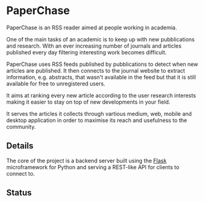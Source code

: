 PaperChase
==========

PaperChase is an RSS reader aimed at people working in academia. 

One of the main tasks of an academic is to keep up with new pubblications and research. With an ever increasing number of journals and articles published every day filtering interesting work becomes difficult.

PaperChase uses RSS feeds published by pubblications to detect when new articles are published. It then connects to the journal website to extract information, e.g. abstracts, that wasn't available in the feed but that it is still available for free to unregistered users.

It aims at ranking every new article according to the user research interests making it easier to stay on top of new developments in your field.

It serves the articles it collects through vartious medium, web, mobile and desktop application in order to maximise its reach and usefulness to the community.

Details
-------

The core of the project is a backend server built using the [Flask](http://flask.pocoo.org/) microframework for Python and serving a REST-like API for clients to connect to.

Status
------
